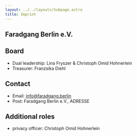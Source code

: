 ```yaml
---
layout: ../../layouts/Subpage.astro
title: Imprint
---
```


## Faradgang Berlin e.V.

## Board

- Dual leadership: Lina Fryszer & Christoph Omid Hohnerlein
- Treasurer: Franzsika Diehl

## Contact

- Email: info@faradgang.berlin
- Post: Faradgang Berlin e.V., ADRESSE

## Additional roles

- privacy officer: Christoph Omid Hohnerlein
